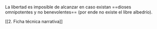
La libertad es imposible de alcanzar en caso existan ==dioses omnipotentes y no benevolentes== (por ende no existe el libre albedrío).


[[2. Ficha técnica narrativa]]